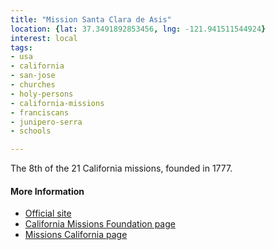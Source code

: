 ```yaml
---
title: "Mission Santa Clara de Asis"
location: {lat: 37.3491892853456, lng: -121.941511544924}
interest: local
tags:
- usa
- california
- san-jose
- churches
- holy-persons
- california-missions
- franciscans
- junipero-serra
- schools

---
```



The 8th of the 21 California missions, founded in 1777.

#### More Information

* [Official site](https://www.scu.edu/missionchurch/)
* [California Missions Foundation page](https://californiamissionsfoundation.org/mission-santa-clara/)
* [Missions California page](https://www.missionscalifornia.com/missions/santa-clara-de-asis/)






